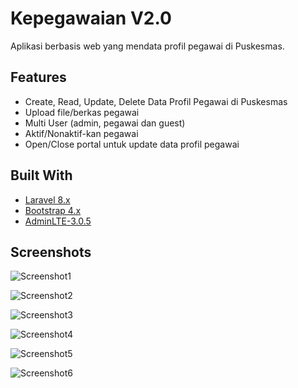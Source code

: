 
# Kepegawaian V2.0

Aplikasi berbasis web yang mendata profil pegawai di Puskesmas.


## Features

- Create, Read, Update, Delete Data Profil Pegawai di Puskesmas
- Upload file/berkas pegawai
- Multi User (admin, pegawai dan guest)
- Aktif/Nonaktif-kan pegawai
- Open/Close portal untuk update data profil pegawai

## Built With

- [Laravel 8.x](https://laravel.com/)
- [Bootstrap 4.x](https://getbootstrap.com/)
- [AdminLTE-3.0.5](https://adminlte.io/)

## Screenshots

![Screenshot1](https://drgagus.github.io/assets/img/projects/p4/01.jpg)

![Screenshot2](https://drgagus.github.io/assets/img/projects/p4/02.jpg)

![Screenshot3](https://drgagus.github.io/assets/img/projects/p4/03.jpg)

![Screenshot4](https://drgagus.github.io/assets/img/projects/p4/04.jpg)

![Screenshot5](https://drgagus.github.io/assets/img/projects/p4/05.jpg)

![Screenshot6](https://drgagus.github.io/assets/img/projects/p4/06.jpg)

